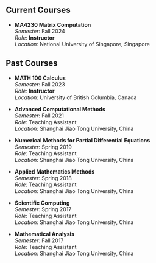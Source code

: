 

## Current Courses
- **MA4230 Matrix Computation**  
  *Semester*: Fall 2024  
  *Role*: **Instructor**  
  *Location*: National University of Singapore, Singapore 

## Past Courses
- **MATH 100 Calculus**  
  *Semester*: Fall 2023  
  *Role*: **Instructor**  
  *Location*: University of British Columbia, Canada

- **Advanced Computational Methods**  
  *Semester*: Fall 2021  
  *Role*: Teaching Assistant  
  *Location*: Shanghai Jiao Tong University, China

- **Numerical Methods for Partial Differential Equations**  
  *Semester*: Spring 2019  
  *Role*: Teaching Assistant  
  *Location*: Shanghai Jiao Tong University, China

- **Applied Mathematics Methods**  
  *Semester*: Spring 2018   
  *Role*: Teaching Assistant    
  *Location*: Shanghai Jiao Tong University, China

- **Scientific Computing**  
  *Semester*: Spring 2017  
  *Role*: Teaching Assistant  
  *Location*: Shanghai Jiao Tong University, China

- **Mathematical Analysis**  
  *Semester*: Fall 2017  
  *Role*: Teaching Assistant  
  *Location*: Shanghai Jiao Tong University, China


<!-- ## Additional Resources
Here are some additional materials for students:
- [Teaching Guide](assets/files/teaching-guide.pdf)
- [Office Hours Schedule](https://example.com/office-hours) -->